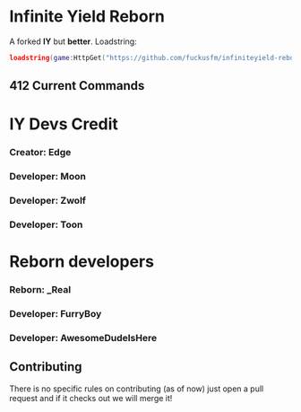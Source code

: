 # Infinite Yield Reborn
A forked **IY** but **better**.
Loadstring:
```lua
loadstring(game:HttpGet("https://github.com/fuckusfm/infiniteyield-reborn/raw/master/source"))()
```
## 412 Current Commands

# IY Devs Credit 
### Creator: Edge

### Developer: Moon
### Developer: Zwolf
### Developer: Toon

# Reborn developers
### Reborn: _Real

### Developer: FurryBoy
### Developer: AwesomeDudeIsHere

## Contributing
There is no specific rules on contributing (as of now) just open a pull request and if it checks out we will merge it!